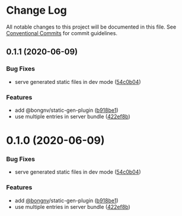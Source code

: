 # Change Log

All notable changes to this project will be documented in this file.
See [Conventional Commits](https://conventionalcommits.org) for commit guidelines.

## 0.1.1 (2020-06-09)

### Bug Fixes

- serve generated static files in dev mode ([54c0b04](https://github.com/bongnv/vuestatic/commit/54c0b04862f1721d4f96c220b09c8bc7594c42d6))

### Features

- add @bongnv/static-gen-plugin ([b918be1](https://github.com/bongnv/vuestatic/commit/b918be16bb2f58cb71ddef46a14c1bcdbb16f5bc))
- use multiple entries in server bundle ([422ef8b](https://github.com/bongnv/vuestatic/commit/422ef8b67250482ab326857415358f3647a3e6da))

<a name="0.1.0"></a>

# 0.1.0 (2020-06-09)

### Bug Fixes

- serve generated static files in dev mode ([54c0b04](https://github.com/bongnv/vuestatic/commit/54c0b04))

### Features

- add [@bongnv](https://github.com/bongnv)/static-gen-plugin ([b918be1](https://github.com/bongnv/vuestatic/commit/b918be1))
- use multiple entries in server bundle ([422ef8b](https://github.com/bongnv/vuestatic/commit/422ef8b))
